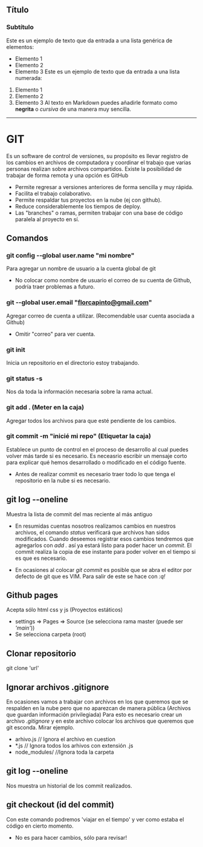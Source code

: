 ## Título

### Subtítulo

Este es un ejemplo de texto que da entrada a una lista genérica de elementos:

- Elemento 1
- Elemento 2
- Elemento 3
  Este es un ejemplo de texto que da entrada a una lista numerada:

1. Elemento 1
2. Elemento 2
3. Elemento 3
   Al texto en Markdown puedes añadirle formato como **negrita** o _cursiva_ de una manera muy sencilla.

---

# GIT

Es un software de control de versiones, su propósito es llevar registro de los cambios en archivos de computadora y coordinar el trabajo que varias personas realizan sobre archivos compartidos. Existe la posibilidad de trabajar de forma remota y una opción es GitHub

- Permite regresar a versiones anteriores de forma sencilla y muy rápida.
- Facilita el trabajo colaborativo.
- Permite respaldar tus proyectos en la nube (ej con github).
- Reduce considerablemente los tiempos de deploy.
- Las "branches" o ramas, permiten trabajar con una base de código paralela al proyecto en sí.

## Comandos

### git config --global user.name "mi nombre"

Para agregar un nombre de usuario a la cuenta global de git

- No colocar como nombre de usuario el correo de su cuenta de Github, podría traer problemas a futuro.

### git --global user.email "florcapinto@gmail.com"

Agregar correo de cuenta a utilizar. (Recomendable usar cuenta asociada a Github)

- Omitir "correo" para ver cuenta.

### git init

Inicia un repositorio en el directorio estoy trabajando.

### git status -s

Nos da toda la información necesaria sobre la rama actual.

### git add . (Meter en la caja)

Agregar todos los archivos para que esté pendiente de los cambios.

### git commit -m "inicié mi repo" (Etiquetar la caja)

Establece un punto de control en el proceso de desarrollo al cual puedes volver más tarde si es necesario.
Es neceasrio escribir un mensaje corto para explicar qué hemos desarrollado o modificado en el código fuente.

- Antes de realizar commit es necesario traer todo lo que tenga el repositorio en la nube si es necesario.

## git log --oneline

Muestra la lista de commit del mas reciente al más antiguo

- En resumidas cuentas nosotros realizamos cambios en nuestros archivos, el comando _status_ verificará que archivos han sidos modificados. Cuando deseemos registrar esos cambios tendremos que agregarlos con _add ._ así ya estará listo para poder hacer un _commit_. El commit realiza la copia de ese instante para poder volver en el tiempo si es que es necesario.

- En ocasiones al colocar _git commit_ es posible que se abra el editor por defecto de git que es VIM. Para salir de este se hace con _:q!_

## Github pages

Acepta sólo html css y js (Proyectos estáticos)

- settings => Pages => Source (se selecciona rama master (puede ser _'main'_))
- Se selecciona carpeta (root)

## Clonar repositorio

git clone 'url'

## Ignorar archivos .gitignore

En ocasiones vamos a trabajar con archivos en los que queremos que se respalden en la nube pero que no aparezcan de manera pública (Archivos que guardan información privilegiada)
Para esto es necesario crear un archivo _.gitignore_ y en este archivo colocar los archivos que queremos que git esconda. Mirar ejemplo.

- arhivo.js // Ignora el archivo en cuestion
- \*.js // Ignora todos los arhivos con extensión .js
- node_modules/ //Ignora toda la carpeta

## git log --oneline

Nos muestra un historial de los commit realizados.

## git checkout (id del commit)

Con este comando podremos 'viajar en el tiempo' y ver como estaba el código en cierto momento.

- No es para hacer cambios, sólo para revisar!
